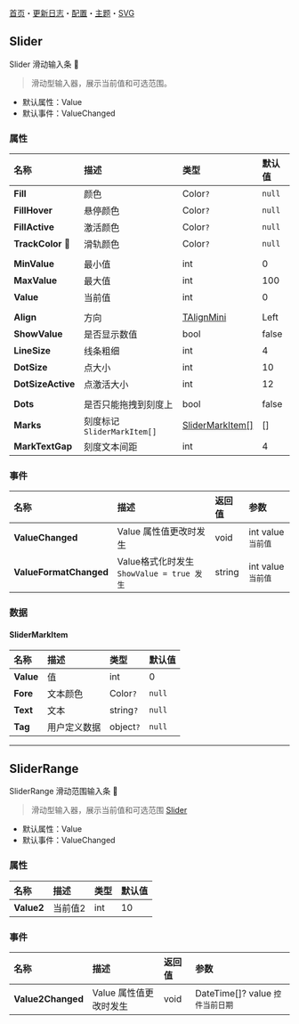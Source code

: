﻿[首页](../Home.md)・[更新日志](../UpdateLog.md)・[配置](../Config.md)・[主题](../Theme.md)・[SVG](../SVG.md)

## Slider

Slider 滑动输入条 👚

> 滑动型输入器，展示当前值和可选范围。

- 默认属性：Value
- 默认事件：ValueChanged

### 属性

名称 | 描述 | 类型 | 默认值 |
:--|:--|:--|:--|
**Fill** | 颜色 | Color`?` | `null` |
**FillHover** | 悬停颜色 | Color`?` | `null` |
**FillActive** | 激活颜色 | Color`?` | `null` |
**TrackColor** 🔴 | 滑轨颜色 | Color`?` | `null` |
||||
**MinValue** | 最小值 | int | 0 |
**MaxValue** | 最大值 | int | 100 |
**Value** | 当前值 | int | 0 |
||||
**Align** | 方向 | [TAlignMini](Enum.md#talignmini) | Left |
**ShowValue** | 是否显示数值 | bool | false |
**LineSize** | 线条粗细 | int | 4 |
**DotSize** | 点大小 | int | 10 |
**DotSizeActive** | 点激活大小 | int | 12 |
||||
**Dots** | 是否只能拖拽到刻度上 | bool | false |
**Marks** | 刻度标记 `SliderMarkItem[]` | [SliderMarkItem[]](#slidermarkitem) | [] |
**MarkTextGap** | 刻度文本间距 | int | 4 |

### 事件

名称 | 描述 | 返回值 | 参数 |
:--|:--|:--|:--|
**ValueChanged** | Value 属性值更改时发生 | void | int value `当前值` |
**ValueFormatChanged** | Value格式化时发生 `ShowValue = true 发生` | string | int value `当前值` |


### 数据

#### SliderMarkItem

名称 | 描述 | 类型 | 默认值 |
:--|:--|:--|:--|
**Value** | 值 | int | 0 |
**Fore** | 文本颜色 | Color`?` | `null` |
**Text** | 文本 | string`?` | `null` |
**Tag** | 用户定义数据 | object`?` | `null` |


***


## SliderRange

SliderRange 滑动范围输入条 👚

> 滑动型输入器，展示当前值和可选范围 [Slider](Slider)

- 默认属性：Value
- 默认事件：ValueChanged

### 属性

名称 | 描述 | 类型 | 默认值 |
:--|:--|:--|:--|
**Value2** | 当前值2 | int | 10 |

### 事件

名称 | 描述 | 返回值 | 参数 |
:--|:--|:--|:--|
**Value2Changed** | Value 属性值更改时发生 | void | DateTime[]? value `控件当前日期` |